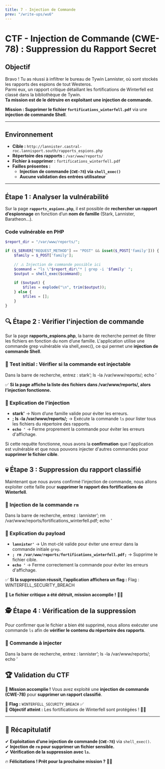 ```yaml
---
title: 7 - Injection de Commande
prev: "/write-ups/wu6"
---
```


# CTF - Injection de Commande (CWE-78) : Suppression du Rapport Secret  

## Objectif  

Bravo ! Tu as réussi à infiltrer le bureau de Tywin Lannister, où sont stockés les rapports des espions de tout Westeros.  
Parmi eux, un rapport critique détaillant les fortifications de Winterfell est classé dans la bibliothèque de Tywin.  
**Ta mission est de le détruire en exploitant une injection de commande.**  

**Mission : Supprimer le fichier `fortifications_winterfell.pdf`** via une **injection de commande Shell**.

---

## **Environnement**
- **Cible :** `http://lannister.castral-roc.lannisport.south/rapports_espions.php`
- **Répertoire des rapports :** `/var/www/reports/`
- **Fichier à supprimer :** `fortifications_winterfell.pdf`
- **Failles présentes :**  
  - **Injection de commande (`CWE-78`) via `shell_exec()`**  
  - **Aucune validation des entrées utilisateur**  

---
## **Étape 1 : Analyser la vulnérabilité**
Sur la page **`rapports_espions.php`**, il est possible de **rechercher un rapport d’espionnage** en fonction d’un **nom de famille** (Stark, Lannister, Baratheon…).

### **Code vulnérable en PHP**
```php
$report_dir = "/var/www/reports/";

if ($_SERVER["REQUEST_METHOD"] == "POST" && isset($_POST['family'])) {
    $family = $_POST['family'];
    
    // ⚠️ Injection de commande possible ici
    $command = "ls \"$report_dir\"* | grep -i '$family' ";
    $output = shell_exec($command);
    
    if ($output) {
        $files = explode("\n", trim($output));
    } else {
        $files = [];
    }
}
```

## **🔍 Étape 2 : Vérifier l'injection de commande**  

Sur la page **rapports_espions.php**, la barre de recherche permet de filtrer les fichiers en fonction du nom d’une famille. L'application utilise une commande grep vulnérable via shell_exec(), ce qui permet une **injection de commande Shell**.  

### **📌 Test initial : Vérifier si la commande est injectable**  

Dans la barre de recherche, entrez :  stark’; ls -la /var/www/reports/; echo ’


✅ **Si la page affiche la liste des fichiers dans /var/www/reports/, alors l’injection fonctionne.**

### **📜 Explication de l'injection**
- **stark'** → Nom d’une famille valide pour éviter les erreurs.  
- **; ls -la /var/www/reports/;** → Exécute la commande `ls` pour lister tous les fichiers du répertoire des rapports.  
- **`echo '`** → Ferme proprement la commande pour éviter les erreurs d'affichage.  

Si cette requête fonctionne, nous avons la **confirmation** que l'application est vulnérable et que nous pouvons injecter d'autres commandes pour **supprimer le fichier cible**.  


## **💀 Étape 3 : Suppression du rapport classifié**  

Maintenant que nous avons confirmé l'injection de commande, nous allons exploiter cette faille pour **supprimer le rapport des fortifications de Winterfell**.

### **📌 Injection de la commande `rm`**
Dans la barre de recherche, entrez :  lannister’; rm /var/www/reports/fortifications_winterfell.pdf; echo ’

### **📜 Explication du payload**
- **`lannister'`** → Un mot-clé valide pour éviter une erreur dans la commande initiale `grep`.  
- **`; rm /var/www/reports/fortifications_winterfell.pdf;`** → Supprime le fichier cible.  
- **`echo '`** → Ferme correctement la commande pour éviter les erreurs d'affichage.  

✅ **Si la suppression réussit, l’application affichera un flag :**  Flag : WINTERFELL_SECURITY_BREACH


🚀 **Le fichier critique a été détruit, mission accomplie !** 🎯🔥  

## **🕵️ Étape 4 : Vérification de la suppression**  

Pour confirmer que le fichier a bien été supprimé, nous allons exécuter une commande `ls` afin de **vérifier le contenu du répertoire des rapports**.

### **📌 Commande à injecter**
Dans la barre de recherche, entrez :  lannister’; ls -la /var/www/reports/; echo ’

## **🏆 Validation du CTF**  

🚀 **Mission accomplie !** Vous avez exploité une **injection de commande (CWE-78)** pour **supprimer un rapport classifié**.

📌 **Flag :** `WINTERFELL_SECURITY_BREACH` ✅  
📌 **Objectif atteint :** Les fortifications de Winterfell sont protégées ! 🏰🔥  

---

## **🎯 Récapitulatif**  

✔ **Exploitation d’une injection de commande (`CWE-78`)** via `shell_exec()`.  
✔ **Injection de `rm` pour supprimer un fichier sensible.**  
✔ **Vérification de la suppression avec `ls`.**  

🔥 **Félicitations ! Prêt pour la prochaine mission ?** 🚀💀  